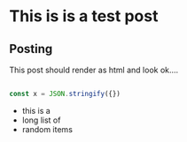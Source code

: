 # This is is a test post

## Posting 

This post should render as html and look ok....

```js

const x = JSON.stringify({})

```

* this is a 
* long list of 
* random items 

